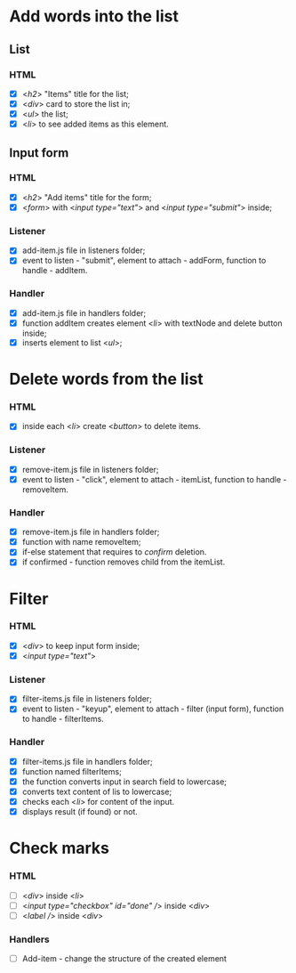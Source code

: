<!--

  you will write dev strategies in this module basically the same as in Incremental Developments
  the only difference is that there are now more types of tasks, for example:
    `type: css`
    `type: html`
    `type: logic`
    `type: handlers`
    `type: procedures`
    `type: listeners`
    `type: init`
    `type: data`
    ...

  a single user story may require a little bit of code in each of these folders
  it will take some time and practice to get used to this

-->

# Add words into the list

## List

### HTML

- [x] <_h2_> "Items" title for the list;
- [x] <_div_> card to store the list in;
- [x] <_ul_> the list;
- [x] <_li_> to see added items as this element.

## Input form

### HTML

- [x] <_h2_> "Add items" title for the form;
- [x] <_form_> with <_input type="text"_> and <_input type="submit"_> inside;

### Listener

- [x] add-item.js file in listeners folder;
- [x] event to listen - "submit", element to attach - addForm, function to handle - addItem.

### Handler

- [x] add-item.js file in handlers folder;
- [x] function addItem creates element <_li_> with textNode and delete button inside;
- [x] inserts element to list <_ul_>;

# Delete words from the list

### HTML

- [x] inside each <_li_> create <_button_> to delete items.

### Listener

- [x] remove-item.js file in listeners folder;
- [x] event to listen - "click", element to attach - itemList, function to handle - removeItem.

### Handler

- [x] remove-item.js file in handlers folder;
- [x] function with name removeItem;
- [x] if-else statement that requires to _confirm_ deletion.
- [x] if confirmed - function removes child from the itemList.

# Filter

### HTML

- [x] <_div_> to keep input form inside;
- [x] <_input type="text"_>

### Listener

- [x] filter-items.js file in listeners folder;
- [x] event to listen - "keyup", element to attach - filter (input form), function to handle - filterItems.

### Handler

- [x] filter-items.js file in handlers folder;
- [x] function named filterItems;
- [x] the function converts input in search field to lowercase;
- [x] converts text content of lis to lowercase;
- [x] checks each <_li_> for content of the input.
- [x] displays result (if found) or not.

# Check marks

### HTML

- [ ] <_div_> inside <_li_>
- [ ] <_input type="checkbox" id="done" /_> inside <_div_>
- [ ] <_label /_> inside <_div_>

### Handlers

- [ ] Add-item - change the structure of the created element
